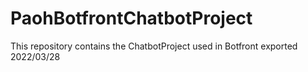# PaohBotfrontChatbotProject

This repository contains the ChatbotProject used in Botfront exported 2022/03/28